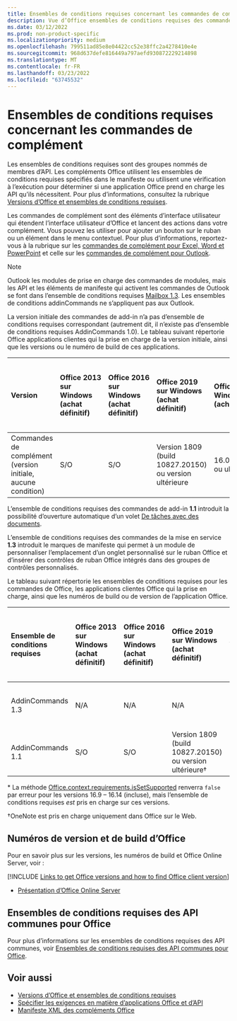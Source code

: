 ```yaml
---
title: Ensembles de conditions requises concernant les commandes de complément
description: Vue d’Office ensembles de conditions requises des commandes de l’autre.
ms.date: 03/12/2022
ms.prod: non-product-specific
ms.localizationpriority: medium
ms.openlocfilehash: 799511ad85e8e04422cc52e38ffc2a4278410e4e
ms.sourcegitcommit: 968d637defe816449a797aefd930872229214898
ms.translationtype: MT
ms.contentlocale: fr-FR
ms.lasthandoff: 03/23/2022
ms.locfileid: "63745532"
---
```

# <a name="add-in-commands-requirement-sets"></a>Ensembles de conditions requises concernant les commandes de complément

Les ensembles de conditions requises sont des groupes nommés de membres d’API. Les compléments Office utilisent les ensembles de conditions requises spécifiés dans le manifeste ou utilisent une vérification à l’exécution pour déterminer si une application Office prend en charge les API qu’ils nécessitent. Pour plus d’informations, consultez la rubrique [Versions d’Office et ensembles de conditions requises](../../develop/office-versions-and-requirement-sets.md).

Les commandes de complément sont des éléments d’interface utilisateur qui étendent l’interface utilisateur d’Office et lancent des actions dans votre complément. Vous pouvez les utiliser pour ajouter un bouton sur le ruban ou un élément dans le menu contextuel. Pour plus d’informations, reportez-vous à la rubrique sur les [commandes de complément pour Excel, Word et PowerPoint](../../design/add-in-commands.md) et celle sur les [commandes de complément pour Outlook](../../outlook/add-in-commands-for-outlook.md).

> [!NOTE]
> Outlook les modules de prise en charge des commandes de modules, mais les API et les éléments de manifeste qui activent les commandes de Outlook se font dans l’ensemble de conditions requises [Mailbox 1.3](../objectmodel/requirement-set-1.3/outlook-requirement-set-1.3.md). Les ensembles de conditions addinCommands ne s’appliquent pas aux Outlook.

La version initiale des commandes de add-in n’a pas d’ensemble de conditions requises correspondant (autrement dit, il n’existe pas d’ensemble de conditions requises AddinCommands 1.0). Le tableau suivant répertorie Office applications clientes qui la prise en charge de la version initiale, ainsi que les versions ou le numéro de build de ces applications.  

| Version   |  Office 2013 sur Windows<br>(achat définitif) | Office 2016 sur Windows<br>(achat définitif) | Office 2019 sur Windows<br>(achat définitif) | Office 2021 sur Windows<br>(achat définitif) | Office pour Windows<br>(abonnement)   |  Office sur iPad<br>(abonnement)  |  Office sur Mac<br>(les deux abonnements<br> et achat Office sur Mac 2019 et ultérieur)   | Office sur le web  |
|:-----|:-----|:-----|:-----|:-----|:-----|:-----|:-----|:-----|
| Commandes de complément (version initiale, aucune condition) | S/O | S/O | Version 1809 (build 10827.20150) ou version ultérieure| 16.0.14326.20454 ou ultérieur |Version 1603 (build 6769.0000) ou ultérieure | S/O | 15.33 ou version ultérieure| Janvier 2016 |

L’ensemble de conditions requises des commandes de add-in **1.1** introduit la possibilité d’ouverture automatique d’un volet [De tâches avec des documents](../../develop/automatically-open-a-task-pane-with-a-document.md).

L’ensemble de conditions requises des commandes de la mise en service **1.3** introduit le marques de manifeste qui permet à un module de personnaliser l’emplacement d’un onglet personnalisé sur le ruban Office et d’insérer des contrôles de ruban Office intégrés dans des groupes de contrôles personnalisés.

Le tableau suivant répertorie les ensembles de conditions requises pour les commandes de Office, les applications clientes Office qui la prise en charge, ainsi que les numéros de build ou de version de l’application Office.

|  Ensemble de conditions requises  |  Office 2013 sur Windows<br>(achat définitif) | Office 2016 sur Windows<br>(achat définitif) | Office 2019 sur Windows<br>(achat définitif) |  Office 2021 sur Windows<br>(achat définitif) | Office pour Windows<br>(abonnement)   |  Office sur iPad<br>(abonnement)  |  Office sur Mac<br>(les deux abonnements<br> et achat Office sur Mac 2019 et ultérieur)   | Office sur le web  |  
|:-----|:-----|:-----|:-----|:-----|:-----|:-----|:-----|:-----|
| AddinCommands 1.3  | N/A | N/A | N/A | S/O | Version 2204 (build 14827.10000) ou version ultérieure | S/O | 16.57.105.0 ou ultérieur | Novembre 2020 |
| AddinCommands 1.1  | S/O | S/O  | Version 1809 (build 10827.20150) ou version ultérieure&dagger; | 16.0.14326.20454 ou ultérieur&dagger; | Version 1705 (build 8121.1000) ou ultérieure&dagger; | S/O | 15.34 ou ultérieure&dagger;\*| Mai 2017 |

\* La méthode [Office.context.requirements.isSetSupported](/javascript/api/office/office.requirementsetsupport#office-office-requirementsetsupport-issetsupported-member(1)) renverra `false` par erreur pour les versions 16.9 &ndash; 16.14 (incluse), mais l’ensemble de conditions requises *est* pris en charge sur ces versions.

&dagger;OneNote est pris en charge uniquement dans Office sur le Web.

## <a name="office-versions-and-build-numbers"></a>Numéros de version et de build d’Office

Pour en savoir plus sur les versions, les numéros de build et Office Online Server, voir :

[!INCLUDE [Links to get Office versions and how to find Office client version](../../includes/links-get-office-versions-builds.md)]
- [Présentation d’Office Online Server](/officeonlineserver/office-online-server-overview)

## <a name="office-common-api-requirement-sets"></a>Ensembles de conditions requises des API communes pour Office

Pour plus d’informations sur les ensembles de conditions requises des API communes, voir [Ensembles de conditions requises des API communes pour Office](office-add-in-requirement-sets.md).

## <a name="see-also"></a>Voir aussi

- [Versions d’Office et ensembles de conditions requises](../../develop/office-versions-and-requirement-sets.md)
- [Spécifier les exigences en matière d’applications Office et d’API](../../develop/specify-office-hosts-and-api-requirements.md)
- [Manifeste XML des compléments Office](../../develop/add-in-manifests.md)
